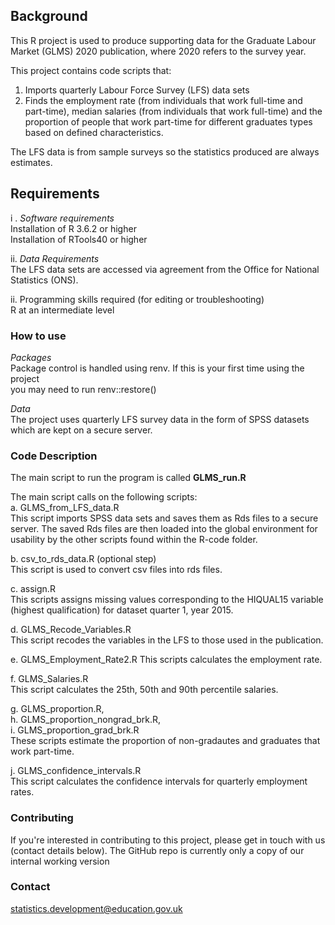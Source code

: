 ## **Background**  
This R project is used to produce supporting data for the Graduate Labour Market (GLMS) 2020 publication, where 2020 refers to the survey year.

This project contains code scripts that:  
1. Imports quarterly Labour Force Survey (LFS) data sets 
2.  Finds the employment rate (from individuals that work full-time and part-time), median salaries (from individuals that work full-time) and the proportion of people that work part-time for different graduates types based on defined characteristics.  

The LFS data is from sample surveys so the statistics produced are always estimates.

## **Requirements**  
i .  *Software requirements*  
 Installation of R 3.6.2 or higher  
 Installation of RTools40 or higher  

 ii.  *Data Requirements*  
The LFS data sets are accessed via agreement from the Office for National Statistics (ONS).

ii.  Programming skills required (for editing or troubleshooting)    
R at an intermediate level

### **How to use**  
*Packages*  
Package control is handled using renv. If this is your first time using the project  
you may need to run renv::restore() 

*Data*  
The project uses quarterly LFS survey data in the form of SPSS datasets which are kept on a secure server.

### **Code Description**  
The main script to run the program is called **GLMS_run.R**

The main script calls on the following scripts:  
a. GLMS_from_LFS_data.R  
This script imports SPSS data sets and saves them as Rds files to a secure server. The saved Rds files are then loaded into the global environment for usability by the other scripts found within the R-code folder. 

b. csv_to_rds_data.R (optional step)  
This script is used to convert csv files into rds files.  

c. assign.R  
This scripts assigns missing values corresponding to the HIQUAL15 variable (highest qualification) for dataset quarter 1, year 2015.  

d. GLMS_Recode_Variables.R  
This script recodes the variables in the LFS to those used in the publication.  

e. GLMS_Employment_Rate2.R 
This scripts calculates the employment rate.  

f. GLMS_Salaries.R  
This script calculates the 25th, 50th and 90th percentile salaries.  

g. GLMS_proportion.R,  
h. GLMS_proportion_nongrad_brk.R,  
i. GLMS_proportion_grad_brk.R  
These scripts estimate the proportion of non-gradautes and graduates that work part-time.  

j. GLMS_confidence_intervals.R  
This script calculates the confidence intervals for quarterly employment rates.  

### **Contributing**  
If you're interested in contributing to this project, please get in touch with us (contact details below). The GitHub repo is currently only a copy of our internal working version

### **Contact**  
statistics.development@education.gov.uk  



